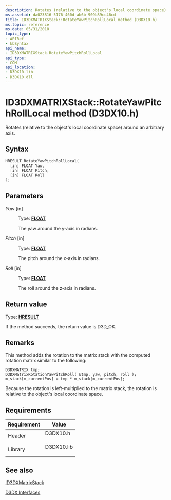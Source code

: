 ```yaml
---
description: Rotates (relative to the object's local coordinate space) around an arbitrary axis.
ms.assetid: da023816-5176-460d-ab6b-909b89cc46cd
title: ID3DXMATRIXStack::RotateYawPitchRollLocal method (D3DX10.h)
ms.topic: reference
ms.date: 05/31/2018
topic_type: 
- APIRef
- kbSyntax
api_name: 
- ID3DXMATRIXStack.RotateYawPitchRollLocal
api_type: 
- COM
api_location: 
- D3DX10.lib
- D3DX10.dll
---
```


# ID3DXMATRIXStack::RotateYawPitchRollLocal method (D3DX10.h)

Rotates (relative to the object's local coordinate space) around an arbitrary axis.

## Syntax


```C++
HRESULT RotateYawPitchRollLocal(
  [in] FLOAT Yaw,
  [in] FLOAT Pitch,
  [in] FLOAT Roll
);
```



## Parameters

<dl> <dt>

*Yaw* \[in\]
</dt> <dd>

Type: **[**FLOAT**](../winprog/windows-data-types.md)**

The yaw around the y-axis in radians.

</dd> <dt>

*Pitch* \[in\]
</dt> <dd>

Type: **[**FLOAT**](../winprog/windows-data-types.md)**

The pitch around the x-axis in radians.

</dd> <dt>

*Roll* \[in\]
</dt> <dd>

Type: **[**FLOAT**](../winprog/windows-data-types.md)**

The roll around the z-axis in radians.

</dd> </dl>

## Return value

Type: **[**HRESULT**](https://msdn.microsoft.com/library/Bb401631(v=MSDN.10).aspx)**

If the method succeeds, the return value is D3D\_OK.

## Remarks

This method adds the rotation to the matrix stack with the computed rotation matrix similar to the following:


```
D3DXMATRIX tmp;
D3DXMatrixRotationYawPitchRoll( &tmp, yaw, pitch, roll );
m_stack[m_currentPos] = tmp * m_stack[m_currentPos];
```



Because the rotation is left-multiplied to the matrix stack, the rotation is relative to the object's local coordinate space.

## Requirements



| Requirement | Value |
|--------------------|---------------------------------------------------------------------------------------|
| Header<br/>  | <dl> <dt>D3DX10.h</dt> </dl>   |
| Library<br/> | <dl> <dt>D3DX10.lib</dt> </dl> |



## See also

<dl> <dt>

[ID3DXMatrixStack](d3d10-id3dxmatrixstack.md)
</dt> <dt>

[D3DX Interfaces](d3d10-graphics-reference-d3dx10-interfaces.md)
</dt> </dl>

 

 
